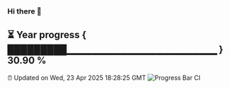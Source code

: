 ### Hi there 👋
⏳ Year progress { █████████▁▁▁▁▁▁▁▁▁▁▁▁▁▁▁▁▁▁▁▁▁ } 30.90 %
---
⏰ Updated on Wed, 23 Apr 2025 18:28:25 GMT
![Progress Bar CI](https://github.com/liununu/liununu/workflows/Progress%20Bar%20CI/badge.svg)
